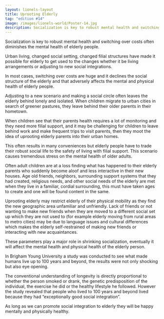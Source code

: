 ```yaml
---
layout: lionels-layout
title: Uprooting Elderly
tag: "edition #14"
image: /images/lionels-world/Poster-14.jpg
description: Socialization is key to robust mental health and switching over costs often diminishes the mental health of elderly people.
---
```


Socialization is key to robust mental health and switching over costs often diminishes the mental health of elderly people.

Urban living, changed social setting, changed filial structures have made it possible for elderly to get used to the changes whether it be living arrangements or adjusting to new social integrations.

In most cases, switching over costs are huge and it declines the social structure of the elderly and that adversely affects the mental and physical health of elderly people.

Adjusting to a new scenario and making a social circle often leaves the elderly behind lonely and isolated. When children migrate to urban cities in search of greener pastures, they leave behind their older parents in their hometown.

When children see that their parents health requires a lot of monitoring and they need more filial support, and it may be challenging for children to leave behind work and make frequent trips to visit parents, then they moot the idea of uprooting elderly parents into their urban homes.

This often results in many conveniences but elderly people have to trade their robust social life to the safety of living with filial support. This scenario causes tremendous stress on the mental health of older adults. 

Often adult children are at a loss finding what has happened to their elderly parents who suddenly become aloof and less interactive in their new houses.  Age old friends, neighbors, surrounding support systems that they had created, religious needs, and other social needs of the elderly are met when they live in a familiar, cordial surrounding, this must have taken ages to create and one will be found content in the same.

Uprooting elderly may restrict elderly of their physical mobility as they find the new geographic area unfamiliar and unfriendly. Lack of friends or not wanting to make new friends when they are moved to a different social set up which they are not used to (for example elderly moving from rural areas to metro cities) may be due to language issues and cultural differences which makes the elderly self-restrained of making new friends or interacting with new acquaintances.

These parameters play a major role in shrinking socialization, eventually it will affect the mental health and physical health of the elderly person. 

In Brigham Young University a study was conducted to see what made humans live up to 100 years and beyond, the results were not only shocking but also eye opening.

The conventional understanding of longevity is directly proportional to whether the person smoked or drank, the genetic predisposition of the individual, the exercise he did or the healthy lifestyle he followed. However the study revealed that people who lived to 100 years and beyond lived because they had “exceptionally good social integration”.

As long as we can promote social integration to elderly they will be happy mentally and physically healthy.